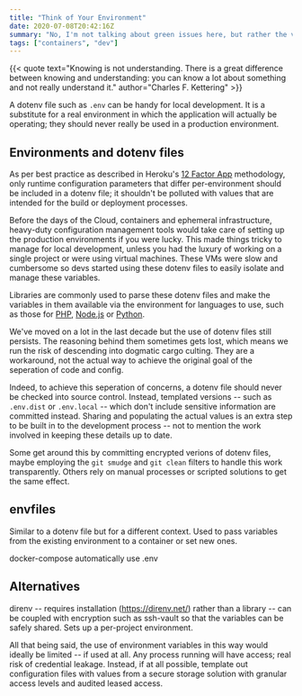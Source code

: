 ```yaml
---
title: "Think of Your Environment"
date: 2020-07-08T20:42:16Z
summary: "No, I'm not talking about green issues here, but rather the variable context to which an operating system's shell is exposed."
tags: ["containers", "dev"]
---
```

{{< quote text="Knowing is not understanding. There is a great difference between knowing and understanding: you can know a lot about something and not really understand it." author="Charles F. Kettering" >}}

A dotenv file such as `.env` can be handy for local development. It is a substitute for a real environment in which the application will actually be operating; they should never really be used in a production environment.

## Environments and dotenv files

As per best practice as described in Heroku's [12 Factor App](https://12factor.net/config) methodology, only runtime configuration parameters that differ per-environment should be included in a dotenv file; it shouldn't be polluted with values that are intended for the build or deployment processes.

Before the days of the Cloud, containers and ephemeral infrastructure, heavy-duty configuration management tools would take care of setting up the production environments if you were lucky. This made things tricky to manage for local development, unless you had the luxury of working on a single project or were using virtual machines. These VMs were slow and cumbersome so devs started using these dotenv files to easily isolate and manage these variables.

Libraries are commonly used to parse these dotenv files and make the variables in them available via the environment for languages to use, such as those for [PHP](https://packagist.org/packages/symfony/dotenv), [Node.js](https://www.npmjs.com/package/dotenv) or [Python](https://pypi.org/project/python-dotenv/).

We've moved on a lot in the last decade but the use of dotenv files still persists. The reasoning behind them sometimes gets lost, which means we run the risk of descending into dogmatic cargo culting. They are a workaround, not the actual way to achieve the original goal of the seperation of code and config.

Indeed, to achieve this seperation of concerns, a dotenv file should never be checked into source control. Instead, templated versions -- such as `.env.dist` or `.env.local` -- which don't include sensitive information are committed instead. Sharing and populating the actual values is an extra step to be built in to the development process -- not to mention the work involved in keeping these details up to date.

Some get around this by committing encrypted verions of dotenv files, maybe employing the `git smudge` and `git clean` filters to handle this work transparently. Others rely on manual processes or scripted solutions to get the same effect.

## envfiles

Similar to a dotenv file but for a different context. Used to pass variables from the existing environment to a container or set new ones.

docker-compose automatically use .env

## Alternatives

direnv -- requires installation (https://direnv.net/) rather than a library -- can be coupled with encryption such as ssh-vault so that the variables can be safely shared. Sets up a per-project environment.

All that being said, the use of environment variables in this way would ideally be limited -- if used at all. Any process running will have access; real risk of credential leakage.
Instead, if at all possible, template out configuration files with values from a secure storage solution with granular access levels and audited leased access.
